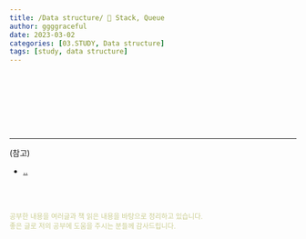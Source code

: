 ```yaml
---
title: /Data structure/ 💬 Stack, Queue
author: ggggraceful
date: 2023-03-02
categories: [03.STUDY, Data structure]
tags: [study, data structure]
---
```


<br/>
<br/>
<br/>
<br/>









<br/>
<br/>

---

(참고)

- [..](..)

<br/>
<br/>

<span style="font-size: 12px; color:  #cbce91"> 공부한 내용을 여러글과 책 읽은 내용을 바탕으로 정리하고 있습니다.</span>  
<span style="font-size: 12px; color:  #cbce91"> 좋은 글로 저의 공부에 도움을 주시는 분들께 감사드립니다. </span>

<!--

❤️면접예상질문 ❤️

-->

